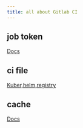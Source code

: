 ```yaml
---
title: all about Gitlab CI
---
```


## job token

[Docs](https://docs.gitlab.com/16.10/ee/ci/jobs/ci_job_token.html#add-a-project-to-the-job-token-allowlist)

## ci file

[Kuber,helm,registry](https://www.youtube.com/watch?v=Kkl_CO57Quo&ab_channel=AhmedElfakharany)

## cache

[Docs](https://docs.gitlab.com/ee/ci/docker/docker_layer_caching.html)
